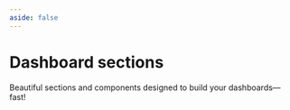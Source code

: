 ```yaml
---
aside: false
---
```


# Dashboard sections

<!-- markdownlint-disable no-inline-html -->
<script setup>
import PreviewCode from '@theme/components/shared/PreviewCode.vue';
import TutorialNumber from '@theme/components/shared/TutorialNumber.vue';
</script>

Beautiful sections and components designed to build your dashboards—fast!

<PreviewCode title="Simple centered">
  <template #preview>
    <img src="https://github.com/user-attachments/assets/791fbd51-46b9-4227-8a4c-d1959b1ee984" class="w-full h-full rounded-lg" lazy />
  </template>
  <template #code>
    <div class="language-blade vp-adaptive-theme line-numbers-mode"><button title="Copy Code" class="copy"></button><span class="lang">blade</span><pre class="shiki shiki-themes one-dark-pro one-dark-pro vp-code" tabindex="0"><code><span class="line"><span style="--shiki-light:#ABB2BF;--shiki-dark:#ABB2BF;">&lt;</span><span style="--shiki-light:#E06C75;--shiki-dark:#E06C75;">section</span><span style="--shiki-light:#D19A66;--shiki-dark:#D19A66;"> class</span><span style="--shiki-light:#ABB2BF;--shiki-dark:#ABB2BF;">=</span><span style="--shiki-light:#98C379;--shiki-dark:#98C379;">"relative z-20 w-full overflow-hidden zero-hero-section bg-[url(/public/assets/img/zero-hero.png)] bg-cover bg-no-repeat bg-center h-[calc(100vh-7rem)] flex flex-col justify-center items-center"</span><span style="--shiki-light:#D19A66;--shiki-dark:#D19A66;"> data-zero-component</span><span style="--shiki-light:#ABB2BF;--shiki-dark:#ABB2BF;">=</span><span style="--shiki-light:#98C379;--shiki-dark:#98C379;">"Hero"</span><span style="--shiki-light:#ABB2BF;--shiki-dark:#ABB2BF;">&gt;</span></span>
<span class="line"><span style="--shiki-light:#ABB2BF;--shiki-dark:#ABB2BF;">    &lt;</span><span style="--shiki-light:#E06C75;--shiki-dark:#E06C75;">div</span><span style="--shiki-light:#D19A66;--shiki-dark:#D19A66;"> class</span><span style="--shiki-light:#ABB2BF;--shiki-dark:#ABB2BF;">=</span><span style="--shiki-light:#98C379;--shiki-dark:#98C379;">"relative z-20 w-full overflow-hidden lg:relative"</span><span style="--shiki-light:#ABB2BF;--shiki-dark:#ABB2BF;">&gt;</span></span>
<span class="line"><span style="--shiki-light:#ABB2BF;--shiki-dark:#ABB2BF;">        &lt;</span><span style="--shiki-light:#E06C75;--shiki-dark:#E06C75;">div</span><span style="--shiki-light:#D19A66;--shiki-dark:#D19A66;"> id</span><span style="--shiki-light:#ABB2BF;--shiki-dark:#ABB2BF;">=</span><span style="--shiki-light:#98C379;--shiki-dark:#98C379;">"container"</span><span style="--shiki-light:#D19A66;--shiki-dark:#D19A66;"> class</span><span style="--shiki-light:#ABB2BF;--shiki-dark:#ABB2BF;">=</span><span style="--shiki-light:#98C379;--shiki-dark:#98C379;">"relative z-20 flex flex-col items-center h-auto pb-16 mx-auto max-w-7xl sm:pb-16 md:pb-20 lg:pb-28 md:px-3 md:pt-0 lg:flex-row lg:relative"</span><span style="--shiki-light:#ABB2BF;--shiki-dark:#ABB2BF;">&gt;</span></span>
<span class="line"><span style="--shiki-light:#ABB2BF;--shiki-dark:#ABB2BF;">            &lt;</span><span style="--shiki-light:#E06C75;--shiki-dark:#E06C75;">div</span><span style="--shiki-light:#D19A66;--shiki-dark:#D19A66;"> class</span><span style="--shiki-light:#ABB2BF;--shiki-dark:#ABB2BF;">=</span><span style="--shiki-light:#98C379;--shiki-dark:#98C379;">"px-4 pt-10 mx-auto md:pt-20 max-w-7xl lg:pt-24 lg:px-8"</span><span style="--shiki-light:#ABB2BF;--shiki-dark:#ABB2BF;">&gt;</span></span>
<span class="line"><span style="--shiki-light:#ABB2BF;--shiki-dark:#ABB2BF;">                &lt;</span><span style="--shiki-light:#E06C75;--shiki-dark:#E06C75;">div</span><span style="--shiki-light:#D19A66;--shiki-dark:#D19A66;"> class</span><span style="--shiki-light:#ABB2BF;--shiki-dark:#ABB2BF;">=</span><span style="--shiki-light:#98C379;--shiki-dark:#98C379;">"relative z-20 max-w-5xl mx-auto text-left sm:text-center"</span><span style="--shiki-light:#ABB2BF;--shiki-dark:#ABB2BF;">&gt;</span></span>
<span class="line"><span style="--shiki-light:#ABB2BF;--shiki-dark:#ABB2BF;">                    &lt;</span><span style="--shiki-light:#E06C75;--shiki-dark:#E06C75;">h1</span><span style="--shiki-light:#D19A66;--shiki-dark:#D19A66;"> class</span><span style="--shiki-light:#ABB2BF;--shiki-dark:#ABB2BF;">=</span><span style="--shiki-light:#98C379;--shiki-dark:#98C379;">"max-w-full mx-auto text-4xl font-bold sm:text-pretty tracking-tighter sm:tracking-normal sm:text-6xl text-neutral-950 md:text-7xl lg:text-8xl xl:text-[102px] giarek"</span><span style="--shiki-light:#ABB2BF;--shiki-dark:#ABB2BF;">&gt;</span></span>
<span class="line"><span style="--shiki-light:#ABB2BF;--shiki-dark:#ABB2BF;">                        Compose your UIs&lt;</span><span style="--shiki-light:#E06C75;--shiki-dark:#E06C75;">br</span><span style="--shiki-light:#ABB2BF;--shiki-dark:#ABB2BF;">&gt;&lt;</span><span style="--shiki-light:#E06C75;--shiki-dark:#E06C75;">span</span><span style="--shiki-light:#D19A66;--shiki-dark:#D19A66;"> class</span><span style="--shiki-light:#ABB2BF;--shiki-dark:#ABB2BF;">=</span><span style="--shiki-light:#98C379;--shiki-dark:#98C379;">"bg-[linear-gradient(315deg,#FFAA49_25%,#EC504B)] bg-clip-text [-webkit-text-fill-color:transparent]"</span><span style="--shiki-light:#ABB2BF;--shiki-dark:#ABB2BF;">&gt;Supafast...&lt;/</span><span style="--shiki-light:#E06C75;--shiki-dark:#E06C75;">span</span><span style="--shiki-light:#ABB2BF;--shiki-dark:#ABB2BF;">&gt;</span></span>
<span class="line"><span style="--shiki-light:#ABB2BF;--shiki-dark:#ABB2BF;">                    &lt;/</span><span style="--shiki-light:#E06C75;--shiki-dark:#E06C75;">h1</span><span style="--shiki-light:#ABB2BF;--shiki-dark:#ABB2BF;">&gt;</span></span>
<span class="line"><span style="--shiki-light:#ABB2BF;--shiki-dark:#ABB2BF;">                    &lt;</span><span style="--shiki-light:#E06C75;--shiki-dark:#E06C75;">p</span><span style="--shiki-light:#D19A66;--shiki-dark:#D19A66;"> class</span><span style="--shiki-light:#ABB2BF;--shiki-dark:#ABB2BF;">=</span><span style="--shiki-light:#98C379;--shiki-dark:#98C379;">"w-full max-w-full mx-auto mt-4 text-base text-left text-neutral-600 sm:w-auto sm:text-center sm:mt-5 sm:max-w-3xl md:text-lg lg:text-xl"</span><span style="--shiki-light:#ABB2BF;--shiki-dark:#ABB2BF;">&gt;</span></span>
<span class="line"><span style="--shiki-light:#ABB2BF;--shiki-dark:#ABB2BF;">                        Leaf Zero is a carefully crafted group of free components, page</span></span>
<span class="line"><span style="--shiki-light:#ABB2BF;--shiki-dark:#ABB2BF;">                        sections, UI blocks and application scaffolds, fully charged</span></span>
<span class="line"><span style="--shiki-light:#ABB2BF;--shiki-dark:#ABB2BF;">                        with Alpine, Leaf and Tailwind that will get you started on</span></span>
<span class="line"><span style="--shiki-light:#ABB2BF;--shiki-dark:#ABB2BF;">                        your next big idea in minutes</span></span>
<span class="line"><span style="--shiki-light:#ABB2BF;--shiki-dark:#ABB2BF;">                    &lt;/</span><span style="--shiki-light:#E06C75;--shiki-dark:#E06C75;">p</span><span style="--shiki-light:#ABB2BF;--shiki-dark:#ABB2BF;">&gt;</span></span>
<span class="line"><span style="--shiki-light:#ABB2BF;--shiki-dark:#ABB2BF;">                &lt;/</span><span style="--shiki-light:#E06C75;--shiki-dark:#E06C75;">div</span><span style="--shiki-light:#ABB2BF;--shiki-dark:#ABB2BF;">&gt;</span></span>
<span class="line"></span>
<span class="line"><span style="--shiki-light:#ABB2BF;--shiki-dark:#ABB2BF;">                &lt;</span><span style="--shiki-light:#E06C75;--shiki-dark:#E06C75;">div</span><span style="--shiki-light:#D19A66;--shiki-dark:#D19A66;"> class</span><span style="--shiki-light:#ABB2BF;--shiki-dark:#ABB2BF;">=</span><span style="--shiki-light:#98C379;--shiki-dark:#98C379;">"mt-10 flex justify-center flex-wrap gap-4"</span><span style="--shiki-light:#ABB2BF;--shiki-dark:#ABB2BF;">&gt;</span></span>
<span class="line"><span style="--shiki-light:#ABB2BF;--shiki-dark:#ABB2BF;">                    &lt;</span><span style="--shiki-light:#E06C75;--shiki-dark:#E06C75;">div</span><span style="--shiki-light:#61AFEF;--shiki-dark:#61AFEF;"> @keydown</span><span style="--shiki-light:#D19A66;--shiki-dark:#D19A66;">.escape.window</span><span style="--shiki-light:#ABB2BF;--shiki-dark:#ABB2BF;">=</span><span style="--shiki-light:#98C379;--shiki-dark:#98C379;">"modalOpen = false"</span><span style="--shiki-light:#D19A66;--shiki-dark:#D19A66;"> class</span><span style="--shiki-light:#ABB2BF;--shiki-dark:#ABB2BF;">=</span><span style="--shiki-light:#98C379;--shiki-dark:#98C379;">"relative z-50 w-auto h-auto"</span><span style="--shiki-light:#ABB2BF;--shiki-dark:#ABB2BF;">&gt;</span></span>
<span class="line"><span style="--shiki-light:#ABB2BF;--shiki-dark:#ABB2BF;">                        &lt;</span><span style="--shiki-light:#E06C75;--shiki-dark:#E06C75;">button</span><span style="--shiki-light:#D19A66;--shiki-dark:#D19A66;"> href</span><span style="--shiki-light:#ABB2BF;--shiki-dark:#ABB2BF;">=</span><span style="--shiki-light:#98C379;--shiki-dark:#98C379;">"#subscribe"</span><span style="--shiki-light:#61AFEF;--shiki-dark:#61AFEF;"> @click</span><span style="--shiki-light:#FFFFFF;--shiki-dark:#FFFFFF;">="modalOpen=true"</span><span style="--shiki-light:#D19A66;--shiki-dark:#D19A66;"> data-zero-component</span><span style="--shiki-light:#ABB2BF;--shiki-dark:#ABB2BF;">=</span><span style="--shiki-light:#98C379;--shiki-dark:#98C379;">"Button"</span><span style="--shiki-light:#D19A66;--shiki-dark:#D19A66;"> class</span><span style="--shiki-light:#ABB2BF;--shiki-dark:#ABB2BF;">=</span><span style="--shiki-light:#98C379;--shiki-dark:#98C379;">"transition-all inline-flex justify-center rounded-lg text-sm font-semibold py-2.5 px-4 bg-[#EC504B] text-white hover:bg-[#FF6A49]"</span><span style="--shiki-light:#ABB2BF;--shiki-dark:#ABB2BF;">&gt;</span></span>
<span class="line"><span style="--shiki-light:#ABB2BF;--shiki-dark:#ABB2BF;">                            Get early-access&lt;</span><span style="--shiki-light:#E06C75;--shiki-dark:#E06C75;">span</span><span style="--shiki-light:#D19A66;--shiki-dark:#D19A66;"> class</span><span style="--shiki-light:#ABB2BF;--shiki-dark:#ABB2BF;">=</span><span style="--shiki-light:#98C379;--shiki-dark:#98C379;">"ml-2"</span><span style="--shiki-light:#D19A66;--shiki-dark:#D19A66;"> aria-hidden</span><span style="--shiki-light:#ABB2BF;--shiki-dark:#ABB2BF;">=</span><span style="--shiki-light:#98C379;--shiki-dark:#98C379;">"true"</span><span style="--shiki-light:#ABB2BF;--shiki-dark:#ABB2BF;">&gt;→&lt;/</span><span style="--shiki-light:#E06C75;--shiki-dark:#E06C75;">span</span><span style="--shiki-light:#ABB2BF;--shiki-dark:#ABB2BF;">&gt;</span></span>
<span class="line"><span style="--shiki-light:#ABB2BF;--shiki-dark:#ABB2BF;">                        &lt;/</span><span style="--shiki-light:#E06C75;--shiki-dark:#E06C75;">button</span><span style="--shiki-light:#ABB2BF;--shiki-dark:#ABB2BF;">&gt;</span></span>
<span class="line"><span style="--shiki-light:#ABB2BF;--shiki-dark:#ABB2BF;">                        &lt;</span><span style="--shiki-light:#E06C75;--shiki-dark:#E06C75;">template</span><span style="--shiki-light:#D19A66;--shiki-dark:#D19A66;"> x-teleport</span><span style="--shiki-light:#ABB2BF;--shiki-dark:#ABB2BF;">=</span><span style="--shiki-light:#98C379;--shiki-dark:#98C379;">"body"</span><span style="--shiki-light:#D19A66;--shiki-dark:#D19A66;"> data-teleport-template</span><span style="--shiki-light:#ABB2BF;--shiki-dark:#ABB2BF;">=</span><span style="--shiki-light:#98C379;--shiki-dark:#98C379;">"true"</span><span style="--shiki-light:#ABB2BF;--shiki-dark:#ABB2BF;">&gt;</span></span>
<span class="line"><span style="--shiki-light:#ABB2BF;--shiki-dark:#ABB2BF;">                            &lt;</span><span style="--shiki-light:#E06C75;--shiki-dark:#E06C75;">div</span><span style="--shiki-light:#D19A66;--shiki-dark:#D19A66;"> x-show</span><span style="--shiki-light:#ABB2BF;--shiki-dark:#ABB2BF;">=</span><span style="--shiki-light:#98C379;--shiki-dark:#98C379;">"modalOpen"</span><span style="--shiki-light:#D19A66;--shiki-dark:#D19A66;"> class</span><span style="--shiki-light:#ABB2BF;--shiki-dark:#ABB2BF;">=</span><span style="--shiki-light:#98C379;--shiki-dark:#98C379;">"fixed top-0 left-0 z-[99] flex items-center justify-center w-screen h-screen"</span><span style="--shiki-light:#D19A66;--shiki-dark:#D19A66;"> x-cloak</span><span style="--shiki-light:#ABB2BF;--shiki-dark:#ABB2BF;">=</span><span style="--shiki-light:#98C379;--shiki-dark:#98C379;">""</span><span style="--shiki-light:#ABB2BF;--shiki-dark:#ABB2BF;">&gt;</span></span>
<span class="line"><span style="--shiki-light:#ABB2BF;--shiki-dark:#ABB2BF;">                                &lt;</span><span style="--shiki-light:#E06C75;--shiki-dark:#E06C75;">div</span><span style="--shiki-light:#D19A66;--shiki-dark:#D19A66;"> x-show</span><span style="--shiki-light:#ABB2BF;--shiki-dark:#ABB2BF;">=</span><span style="--shiki-light:#98C379;--shiki-dark:#98C379;">"modalOpen"</span><span style="--shiki-light:#D19A66;--shiki-dark:#D19A66;"> x-transition:enter</span><span style="--shiki-light:#ABB2BF;--shiki-dark:#ABB2BF;">=</span><span style="--shiki-light:#98C379;--shiki-dark:#98C379;">"ease-out duration-300"</span><span style="--shiki-light:#D19A66;--shiki-dark:#D19A66;"> x-transition:enter-start</span><span style="--shiki-light:#ABB2BF;--shiki-dark:#ABB2BF;">=</span><span style="--shiki-light:#98C379;--shiki-dark:#98C379;">"opacity-0"</span><span style="--shiki-light:#D19A66;--shiki-dark:#D19A66;"> x-transition:enter-end</span><span style="--shiki-light:#ABB2BF;--shiki-dark:#ABB2BF;">=</span><span style="--shiki-light:#98C379;--shiki-dark:#98C379;">"opacity-100"</span><span style="--shiki-light:#D19A66;--shiki-dark:#D19A66;"> x-transition:leave</span><span style="--shiki-light:#ABB2BF;--shiki-dark:#ABB2BF;">=</span><span style="--shiki-light:#98C379;--shiki-dark:#98C379;">"ease-in duration-300"</span><span style="--shiki-light:#D19A66;--shiki-dark:#D19A66;"> x-transition:leave-start</span><span style="--shiki-light:#ABB2BF;--shiki-dark:#ABB2BF;">=</span><span style="--shiki-light:#98C379;--shiki-dark:#98C379;">"opacity-100"</span><span style="--shiki-light:#D19A66;--shiki-dark:#D19A66;"> x-transition:leave-end</span><span style="--shiki-light:#ABB2BF;--shiki-dark:#ABB2BF;">=</span><span style="--shiki-light:#98C379;--shiki-dark:#98C379;">"opacity-0"</span><span style="--shiki-light:#61AFEF;--shiki-dark:#61AFEF;"> @click</span><span style="--shiki-light:#FFFFFF;--shiki-dark:#FFFFFF;">="modalOpen=false"</span><span style="--shiki-light:#D19A66;--shiki-dark:#D19A66;"> class</span><span style="--shiki-light:#ABB2BF;--shiki-dark:#ABB2BF;">=</span><span style="--shiki-light:#98C379;--shiki-dark:#98C379;">"absolute inset-0 w-full h-full bg-black bg-opacity-40"</span><span style="--shiki-light:#ABB2BF;--shiki-dark:#ABB2BF;">&gt;&lt;/</span><span style="--shiki-light:#E06C75;--shiki-dark:#E06C75;">div</span><span style="--shiki-light:#ABB2BF;--shiki-dark:#ABB2BF;">&gt;</span></span>
<span class="line"><span style="--shiki-light:#ABB2BF;--shiki-dark:#ABB2BF;">                                &lt;</span><span style="--shiki-light:#E06C75;--shiki-dark:#E06C75;">div</span><span style="--shiki-light:#D19A66;--shiki-dark:#D19A66;"> x-show</span><span style="--shiki-light:#ABB2BF;--shiki-dark:#ABB2BF;">=</span><span style="--shiki-light:#98C379;--shiki-dark:#98C379;">"modalOpen"</span><span style="--shiki-light:#D19A66;--shiki-dark:#D19A66;"> x-trap.inert.noscroll</span><span style="--shiki-light:#ABB2BF;--shiki-dark:#ABB2BF;">=</span><span style="--shiki-light:#98C379;--shiki-dark:#98C379;">"modalOpen"</span><span style="--shiki-light:#D19A66;--shiki-dark:#D19A66;"> x-transition:enter</span><span style="--shiki-light:#ABB2BF;--shiki-dark:#ABB2BF;">=</span><span style="--shiki-light:#98C379;--shiki-dark:#98C379;">"ease-out duration-300"</span><span style="--shiki-light:#D19A66;--shiki-dark:#D19A66;"> x-transition:enter-start</span><span style="--shiki-light:#ABB2BF;--shiki-dark:#ABB2BF;">=</span><span style="--shiki-light:#98C379;--shiki-dark:#98C379;">"opacity-0 translate-y-4 sm:translate-y-0 sm:scale-95"</span><span style="--shiki-light:#D19A66;--shiki-dark:#D19A66;"> x-transition:enter-end</span><span style="--shiki-light:#ABB2BF;--shiki-dark:#ABB2BF;">=</span><span style="--shiki-light:#98C379;--shiki-dark:#98C379;">"opacity-100 translate-y-0 sm:scale-100"</span><span style="--shiki-light:#D19A66;--shiki-dark:#D19A66;"> x-transition:leave</span><span style="--shiki-light:#ABB2BF;--shiki-dark:#ABB2BF;">=</span><span style="--shiki-light:#98C379;--shiki-dark:#98C379;">"ease-in duration-200"</span><span style="--shiki-light:#D19A66;--shiki-dark:#D19A66;"> x-transition:leave-start</span><span style="--shiki-light:#ABB2BF;--shiki-dark:#ABB2BF;">=</span><span style="--shiki-light:#98C379;--shiki-dark:#98C379;">"opacity-100 translate-y-0 sm:scale-100"</span><span style="--shiki-light:#D19A66;--shiki-dark:#D19A66;"> x-transition:leave-end</span><span style="--shiki-light:#ABB2BF;--shiki-dark:#ABB2BF;">=</span><span style="--shiki-light:#98C379;--shiki-dark:#98C379;">"opacity-0 translate-y-4 sm:translate-y-0 sm:scale-95"</span><span style="--shiki-light:#D19A66;--shiki-dark:#D19A66;"> class</span><span style="--shiki-light:#ABB2BF;--shiki-dark:#ABB2BF;">=</span><span style="--shiki-light:#98C379;--shiki-dark:#98C379;">"relative w-full py-6 bg-white px-7 sm:max-w-lg sm:rounded-lg"</span><span style="--shiki-light:#ABB2BF;--shiki-dark:#ABB2BF;">&gt;</span></span>
<span class="line"><span style="--shiki-light:#ABB2BF;--shiki-dark:#ABB2BF;">                                    &lt;</span><span style="--shiki-light:#E06C75;--shiki-dark:#E06C75;">div</span><span style="--shiki-light:#D19A66;--shiki-dark:#D19A66;"> class</span><span style="--shiki-light:#ABB2BF;--shiki-dark:#ABB2BF;">=</span><span style="--shiki-light:#98C379;--shiki-dark:#98C379;">"flex items-center justify-between pb-2"</span><span style="--shiki-light:#ABB2BF;--shiki-dark:#ABB2BF;">&gt;</span></span>
<span class="line"><span style="--shiki-light:#ABB2BF;--shiki-dark:#ABB2BF;">                                        &lt;</span><span style="--shiki-light:#E06C75;--shiki-dark:#E06C75;">h3</span><span style="--shiki-light:#D19A66;--shiki-dark:#D19A66;"> class</span><span style="--shiki-light:#ABB2BF;--shiki-dark:#ABB2BF;">=</span><span style="--shiki-light:#98C379;--shiki-dark:#98C379;">"text-lg font-semibold"</span><span style="--shiki-light:#ABB2BF;--shiki-dark:#ABB2BF;">&gt;Get Early Access to Leaf Zero</span></span>
<span class="line"><span style="--shiki-light:#ABB2BF;--shiki-dark:#ABB2BF;">                                            Components&lt;/</span><span style="--shiki-light:#E06C75;--shiki-dark:#E06C75;">h3</span><span style="--shiki-light:#ABB2BF;--shiki-dark:#ABB2BF;">&gt;</span></span>
<span class="line"><span style="--shiki-light:#ABB2BF;--shiki-dark:#ABB2BF;">                                        &lt;</span><span style="--shiki-light:#E06C75;--shiki-dark:#E06C75;">button</span><span style="--shiki-light:#61AFEF;--shiki-dark:#61AFEF;"> @click</span><span style="--shiki-light:#FFFFFF;--shiki-dark:#FFFFFF;">="modalOpen=false"</span><span style="--shiki-light:#D19A66;--shiki-dark:#D19A66;"> class</span><span style="--shiki-light:#ABB2BF;--shiki-dark:#ABB2BF;">=</span><span style="--shiki-light:#98C379;--shiki-dark:#98C379;">"absolute top-0 right-0 flex items-center justify-center w-8 h-8 mt-5 mr-5 text-gray-600 rounded-full hover:text-gray-800 hover:bg-gray-50"</span><span style="--shiki-light:#ABB2BF;--shiki-dark:#ABB2BF;">&gt;</span></span>
<span class="line"><span style="--shiki-light:#ABB2BF;--shiki-dark:#ABB2BF;">                                            &lt;</span><span style="--shiki-light:#E06C75;--shiki-dark:#E06C75;">svg</span><span style="--shiki-light:#D19A66;--shiki-dark:#D19A66;"> class</span><span style="--shiki-light:#ABB2BF;--shiki-dark:#ABB2BF;">=</span><span style="--shiki-light:#98C379;--shiki-dark:#98C379;">"w-5 h-5"</span><span style="--shiki-light:#D19A66;--shiki-dark:#D19A66;"> xmlns</span><span style="--shiki-light:#ABB2BF;--shiki-dark:#ABB2BF;">=</span><span style="--shiki-light:#98C379;--shiki-dark:#98C379;">"http://www.w3.org/2000/svg"</span><span style="--shiki-light:#D19A66;--shiki-dark:#D19A66;"> fill</span><span style="--shiki-light:#ABB2BF;--shiki-dark:#ABB2BF;">=</span><span style="--shiki-light:#98C379;--shiki-dark:#98C379;">"none"</span><span style="--shiki-light:#D19A66;--shiki-dark:#D19A66;"> viewBox</span><span style="--shiki-light:#ABB2BF;--shiki-dark:#ABB2BF;">=</span><span style="--shiki-light:#98C379;--shiki-dark:#98C379;">"0 0 24 24"</span><span style="--shiki-light:#D19A66;--shiki-dark:#D19A66;"> stroke-width</span><span style="--shiki-light:#ABB2BF;--shiki-dark:#ABB2BF;">=</span><span style="--shiki-light:#98C379;--shiki-dark:#98C379;">"1.5"</span><span style="--shiki-light:#D19A66;--shiki-dark:#D19A66;"> stroke</span><span style="--shiki-light:#ABB2BF;--shiki-dark:#ABB2BF;">=</span><span style="--shiki-light:#98C379;--shiki-dark:#98C379;">"currentColor"</span><span style="--shiki-light:#ABB2BF;--shiki-dark:#ABB2BF;">&gt;</span></span>
<span class="line"><span style="--shiki-light:#ABB2BF;--shiki-dark:#ABB2BF;">                                                &lt;</span><span style="--shiki-light:#E06C75;--shiki-dark:#E06C75;">path</span><span style="--shiki-light:#D19A66;--shiki-dark:#D19A66;"> stroke-linecap</span><span style="--shiki-light:#ABB2BF;--shiki-dark:#ABB2BF;">=</span><span style="--shiki-light:#98C379;--shiki-dark:#98C379;">"round"</span><span style="--shiki-light:#D19A66;--shiki-dark:#D19A66;"> stroke-linejoin</span><span style="--shiki-light:#ABB2BF;--shiki-dark:#ABB2BF;">=</span><span style="--shiki-light:#98C379;--shiki-dark:#98C379;">"round"</span><span style="--shiki-light:#D19A66;--shiki-dark:#D19A66;"> d</span><span style="--shiki-light:#ABB2BF;--shiki-dark:#ABB2BF;">=</span><span style="--shiki-light:#98C379;--shiki-dark:#98C379;">"M6 18L18 6M6 6l12 12"</span><span style="--shiki-light:#ABB2BF;--shiki-dark:#ABB2BF;">&gt;&lt;/</span><span style="--shiki-light:#E06C75;--shiki-dark:#E06C75;">path</span><span style="--shiki-light:#ABB2BF;--shiki-dark:#ABB2BF;">&gt;</span></span>
<span class="line"><span style="--shiki-light:#ABB2BF;--shiki-dark:#ABB2BF;">                                            &lt;/</span><span style="--shiki-light:#E06C75;--shiki-dark:#E06C75;">svg</span><span style="--shiki-light:#ABB2BF;--shiki-dark:#ABB2BF;">&gt;</span></span>
<span class="line"><span style="--shiki-light:#ABB2BF;--shiki-dark:#ABB2BF;">                                        &lt;/</span><span style="--shiki-light:#E06C75;--shiki-dark:#E06C75;">button</span><span style="--shiki-light:#ABB2BF;--shiki-dark:#ABB2BF;">&gt;</span></span>
<span class="line"><span style="--shiki-light:#ABB2BF;--shiki-dark:#ABB2BF;">                                    &lt;/</span><span style="--shiki-light:#E06C75;--shiki-dark:#E06C75;">div</span><span style="--shiki-light:#ABB2BF;--shiki-dark:#ABB2BF;">&gt;</span></span>
<span class="line"><span style="--shiki-light:#ABB2BF;--shiki-dark:#ABB2BF;">                                    &lt;</span><span style="--shiki-light:#E06C75;--shiki-dark:#E06C75;">div</span><span style="--shiki-light:#D19A66;--shiki-dark:#D19A66;"> class</span><span style="--shiki-light:#ABB2BF;--shiki-dark:#ABB2BF;">=</span><span style="--shiki-light:#98C379;--shiki-dark:#98C379;">"relative w-auto"</span><span style="--shiki-light:#ABB2BF;--shiki-dark:#ABB2BF;">&gt;</span></span>
<span class="line"><span style="--shiki-light:#ABB2BF;--shiki-dark:#ABB2BF;">                                        &lt;</span><span style="--shiki-light:#E06C75;--shiki-dark:#E06C75;">p</span><span style="--shiki-light:#D19A66;--shiki-dark:#D19A66;"> class</span><span style="--shiki-light:#ABB2BF;--shiki-dark:#ABB2BF;">=</span><span style="--shiki-light:#98C379;--shiki-dark:#98C379;">"text-sm text-gray-600"</span><span style="--shiki-light:#ABB2BF;--shiki-dark:#ABB2BF;">&gt;</span></span>
<span class="line"><span style="--shiki-light:#ABB2BF;--shiki-dark:#ABB2BF;">                                            Leaf Zero is free and more components will be available in a few</span></span>
<span class="line"><span style="--shiki-light:#ABB2BF;--shiki-dark:#ABB2BF;">                                            weeks, however,</span></span>
<span class="line"><span style="--shiki-light:#ABB2BF;--shiki-dark:#ABB2BF;">                                            you can get early-access to every free component, page section, UI</span></span>
<span class="line"><span style="--shiki-light:#ABB2BF;--shiki-dark:#ABB2BF;">                                            block plus a few more goodies by pre-ordering our starter kit</span></span>
<span class="line"><span style="--shiki-light:#ABB2BF;--shiki-dark:#ABB2BF;">                                            paperplane.</span></span>
<span class="line"><span style="--shiki-light:#ABB2BF;--shiki-dark:#ABB2BF;">                                        &lt;/</span><span style="--shiki-light:#E06C75;--shiki-dark:#E06C75;">p</span><span style="--shiki-light:#ABB2BF;--shiki-dark:#ABB2BF;">&gt;</span></span>
<span class="line"><span style="--shiki-light:#ABB2BF;--shiki-dark:#ABB2BF;">                                        &lt;</span><span style="--shiki-light:#E06C75;--shiki-dark:#E06C75;">img</span><span style="--shiki-light:#D19A66;--shiki-dark:#D19A66;"> src</span><span style="--shiki-light:#ABB2BF;--shiki-dark:#ABB2BF;">=</span><span style="--shiki-light:#98C379;--shiki-dark:#98C379;">"https://github.com/user-attachments/assets/f9c7999e-618f-451a-b176-28ba57ee71d8"</span><span style="--shiki-light:#D19A66;--shiki-dark:#D19A66;"> alt</span><span style="--shiki-light:#ABB2BF;--shiki-dark:#ABB2BF;">=</span><span style="--shiki-light:#98C379;--shiki-dark:#98C379;">""</span><span style="--shiki-light:#D19A66;--shiki-dark:#D19A66;"> class</span><span style="--shiki-light:#ABB2BF;--shiki-dark:#ABB2BF;">=</span><span style="--shiki-light:#98C379;--shiki-dark:#98C379;">"w-full mt-4 mb-2 rounded-lg"</span><span style="--shiki-light:#ABB2BF;--shiki-dark:#ABB2BF;">&gt;</span></span>
<span class="line"><span style="--shiki-light:#ABB2BF;--shiki-dark:#ABB2BF;">                                        &lt;</span><span style="--shiki-light:#E06C75;--shiki-dark:#E06C75;">a</span><span style="--shiki-light:#D19A66;--shiki-dark:#D19A66;"> href</span><span style="--shiki-light:#ABB2BF;--shiki-dark:#ABB2BF;">=</span><span style="--shiki-light:#98C379;--shiki-dark:#98C379;">"https://paperplane.leafphp.dev"</span><span style="--shiki-light:#D19A66;--shiki-dark:#D19A66;"> data-zero-component</span><span style="--shiki-light:#ABB2BF;--shiki-dark:#ABB2BF;">=</span><span style="--shiki-light:#98C379;--shiki-dark:#98C379;">"Button"</span><span style="--shiki-light:#D19A66;--shiki-dark:#D19A66;"> class</span><span style="--shiki-light:#ABB2BF;--shiki-dark:#ABB2BF;">=</span><span style="--shiki-light:#98C379;--shiki-dark:#98C379;">"transition-all inline-flex w-full mt-4 justify-center rounded-lg text-sm font-semibold py-2.5 px-4 bg-[#EC504B] text-white hover:bg-[#FF6A49]"</span><span style="--shiki-light:#ABB2BF;--shiki-dark:#ABB2BF;">&gt;</span></span>
<span class="line"><span style="--shiki-light:#ABB2BF;--shiki-dark:#ABB2BF;">                                            View paperplane&lt;</span><span style="--shiki-light:#E06C75;--shiki-dark:#E06C75;">span</span><span style="--shiki-light:#D19A66;--shiki-dark:#D19A66;"> class</span><span style="--shiki-light:#ABB2BF;--shiki-dark:#ABB2BF;">=</span><span style="--shiki-light:#98C379;--shiki-dark:#98C379;">"ml-2"</span><span style="--shiki-light:#D19A66;--shiki-dark:#D19A66;"> aria-hidden</span><span style="--shiki-light:#ABB2BF;--shiki-dark:#ABB2BF;">=</span><span style="--shiki-light:#98C379;--shiki-dark:#98C379;">"true"</span><span style="--shiki-light:#ABB2BF;--shiki-dark:#ABB2BF;">&gt;→&lt;/</span><span style="--shiki-light:#E06C75;--shiki-dark:#E06C75;">span</span><span style="--shiki-light:#ABB2BF;--shiki-dark:#ABB2BF;">&gt;</span></span>
<span class="line"><span style="--shiki-light:#ABB2BF;--shiki-dark:#ABB2BF;">                                        &lt;/</span><span style="--shiki-light:#E06C75;--shiki-dark:#E06C75;">a</span><span style="--shiki-light:#ABB2BF;--shiki-dark:#ABB2BF;">&gt;</span></span>
<span class="line"><span style="--shiki-light:#ABB2BF;--shiki-dark:#ABB2BF;">                                    &lt;/</span><span style="--shiki-light:#E06C75;--shiki-dark:#E06C75;">div</span><span style="--shiki-light:#ABB2BF;--shiki-dark:#ABB2BF;">&gt;</span></span>
<span class="line"><span style="--shiki-light:#ABB2BF;--shiki-dark:#ABB2BF;">                                &lt;/</span><span style="--shiki-light:#E06C75;--shiki-dark:#E06C75;">div</span><span style="--shiki-light:#ABB2BF;--shiki-dark:#ABB2BF;">&gt;</span></span>
<span class="line"><span style="--shiki-light:#ABB2BF;--shiki-dark:#ABB2BF;">                            &lt;/</span><span style="--shiki-light:#E06C75;--shiki-dark:#E06C75;">div</span><span style="--shiki-light:#ABB2BF;--shiki-dark:#ABB2BF;">&gt;</span></span>
<span class="line"><span style="--shiki-light:#ABB2BF;--shiki-dark:#ABB2BF;">                        &lt;/</span><span style="--shiki-light:#E06C75;--shiki-dark:#E06C75;">template</span><span style="--shiki-light:#ABB2BF;--shiki-dark:#ABB2BF;">&gt;</span></span>
<span class="line"><span style="--shiki-light:#ABB2BF;--shiki-dark:#ABB2BF;">                    &lt;/</span><span style="--shiki-light:#E06C75;--shiki-dark:#E06C75;">div</span><span style="--shiki-light:#ABB2BF;--shiki-dark:#ABB2BF;">&gt;</span></span>
<span class="line"><span style="--shiki-light:#ABB2BF;--shiki-dark:#ABB2BF;">                    &lt;</span><span style="--shiki-light:#E06C75;--shiki-dark:#E06C75;">a</span><span style="--shiki-light:#D19A66;--shiki-dark:#D19A66;"> href</span><span style="--shiki-light:#ABB2BF;--shiki-dark:#ABB2BF;">=</span><span style="--shiki-light:#98C379;--shiki-dark:#98C379;">"https://leafphp.dev"</span><span style="--shiki-light:#D19A66;--shiki-dark:#D19A66;"> variant</span><span style="--shiki-light:#ABB2BF;--shiki-dark:#ABB2BF;">=</span><span style="--shiki-light:#98C379;--shiki-dark:#98C379;">"outline"</span><span style="--shiki-light:#D19A66;--shiki-dark:#D19A66;"> data-zero-component</span><span style="--shiki-light:#ABB2BF;--shiki-dark:#ABB2BF;">=</span><span style="--shiki-light:#98C379;--shiki-dark:#98C379;">"Button"</span><span style="--shiki-light:#D19A66;--shiki-dark:#D19A66;"> class</span><span style="--shiki-light:#ABB2BF;--shiki-dark:#ABB2BF;">=</span><span style="--shiki-light:#98C379;--shiki-dark:#98C379;">"transition-all inline-flex justify-center rounded-lg text-sm font-semibold py-2.5 px-4 bg-white/0 text-slate-900 ring-1 ring-slate-900/10 hover:bg-white/25 hover:ring-slate-900/15 whitespace-nowrap"</span><span style="--shiki-light:#ABB2BF;--shiki-dark:#ABB2BF;">&gt;Checkout</span></span>
<span class="line"><span style="--shiki-light:#ABB2BF;--shiki-dark:#ABB2BF;">                        Leaf PHP&lt;/</span><span style="--shiki-light:#E06C75;--shiki-dark:#E06C75;">a</span><span style="--shiki-light:#ABB2BF;--shiki-dark:#ABB2BF;">&gt;</span></span>
<span class="line"><span style="--shiki-light:#ABB2BF;--shiki-dark:#ABB2BF;">                &lt;/</span><span style="--shiki-light:#E06C75;--shiki-dark:#E06C75;">div</span><span style="--shiki-light:#ABB2BF;--shiki-dark:#ABB2BF;">&gt;</span></span>
<span class="line"><span style="--shiki-light:#ABB2BF;--shiki-dark:#ABB2BF;">            &lt;/</span><span style="--shiki-light:#E06C75;--shiki-dark:#E06C75;">div</span><span style="--shiki-light:#ABB2BF;--shiki-dark:#ABB2BF;">&gt;</span></span>
<span class="line"><span style="--shiki-light:#ABB2BF;--shiki-dark:#ABB2BF;">        &lt;/</span><span style="--shiki-light:#E06C75;--shiki-dark:#E06C75;">div</span><span style="--shiki-light:#ABB2BF;--shiki-dark:#ABB2BF;">&gt;</span></span>
<span class="line"><span style="--shiki-light:#ABB2BF;--shiki-dark:#ABB2BF;">    &lt;/</span><span style="--shiki-light:#E06C75;--shiki-dark:#E06C75;">div</span><span style="--shiki-light:#ABB2BF;--shiki-dark:#ABB2BF;">&gt;</span></span>
<span class="line"><span style="--shiki-light:#ABB2BF;--shiki-dark:#ABB2BF;">&lt;/</span><span style="--shiki-light:#E06C75;--shiki-dark:#E06C75;">section</span><span style="--shiki-light:#ABB2BF;--shiki-dark:#ABB2BF;">&gt;</span></span></code></pre><div class="line-numbers-wrapper" aria-hidden="true"><span class="line-number">1</span><br><span class="line-number">2</span><br><span class="line-number">3</span><br><span class="line-number">4</span><br><span class="line-number">5</span><br><span class="line-number">6</span><br><span class="line-number">7</span><br><span class="line-number">8</span><br><span class="line-number">9</span><br><span class="line-number">10</span><br><span class="line-number">11</span><br><span class="line-number">12</span><br><span class="line-number">13</span><br><span class="line-number">14</span><br><span class="line-number">15</span><br><span class="line-number">16</span><br><span class="line-number">17</span><br><span class="line-number">18</span><br><span class="line-number">19</span><br><span class="line-number">20</span><br><span class="line-number">21</span><br><span class="line-number">22</span><br><span class="line-number">23</span><br><span class="line-number">24</span><br><span class="line-number">25</span><br><span class="line-number">26</span><br><span class="line-number">27</span><br><span class="line-number">28</span><br><span class="line-number">29</span><br><span class="line-number">30</span><br><span class="line-number">31</span><br><span class="line-number">32</span><br><span class="line-number">33</span><br><span class="line-number">34</span><br><span class="line-number">35</span><br><span class="line-number">36</span><br><span class="line-number">37</span><br><span class="line-number">38</span><br><span class="line-number">39</span><br><span class="line-number">40</span><br><span class="line-number">41</span><br><span class="line-number">42</span><br><span class="line-number">43</span><br><span class="line-number">44</span><br><span class="line-number">45</span><br><span class="line-number">46</span><br><span class="line-number">47</span><br><span class="line-number">48</span><br><span class="line-number">49</span><br><span class="line-number">50</span><br><span class="line-number">51</span><br><span class="line-number">52</span><br><span class="line-number">53</span><br><span class="line-number">54</span><br><span class="line-number">55</span><br><span class="line-number">56</span><br><span class="line-number">57</span><br><span class="line-number">58</span><br></div></div>
  </template>
</PreviewCode>
